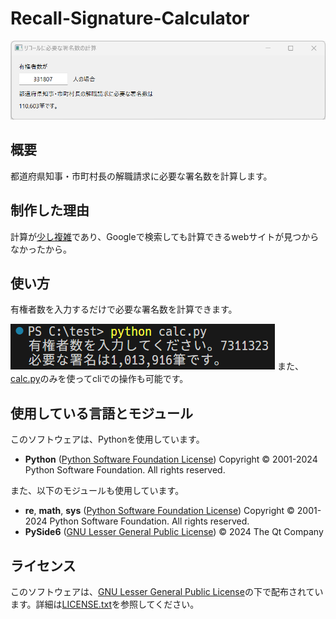 # Recall-Signature-Calculator
![サムネイル画像](https://github.com/r-1317/Recall-Signature-Calculator/blob/main/ScreenShot.png?raw=true)
## 概要
都道府県知事・市町村長の解職請求に必要な署名数を計算します。

## 制作した理由
計算が[少し複雑](https://www.soumu.go.jp/main_content/000451016.pdf)であり、Googleで検索しても計算できるwebサイトが見つからなかったから。

## 使い方
有権者数を入力するだけで必要な署名数を計算できます。

![calc.pyのスクリーンショット](https://github.com/r-1317/Recall-Signature-Calculator/blob/main/calc_cli.png?raw=true)
また、[calc.py](https://github.com/r-1317/Recall-Signature-Calculator/blob/main/calc.py)のみを使ってcliでの操作も可能です。

## 使用している言語とモジュール
このソフトウェアは、Pythonを使用しています。
- **Python** ([Python Software Foundation License](https://docs.python.org/ja/3/license.html#psf-license)) Copyright © 2001-2024 Python Software Foundation. All rights reserved.

また、以下のモジュールも使用しています。
- **re**, **math**, **sys** ([Python Software Foundation License](https://docs.python.org/ja/3/license.html#psf-license)) Copyright © 2001-2024 Python Software Foundation. All rights reserved.
- **PySide6** ([GNU Lesser General Public License](https://www.gnu.org/licenses/lgpl-3.0.html.en)) © 2024 The Qt Company

## ライセンス
このソフトウェアは、[GNU Lesser General Public License](https://www.gnu.org/licenses/lgpl-3.0.html.en)の下で配布されています。詳細は[LICENSE.txt](https://github.com/r-1317/Recall-Signature-Calculator/blob/main/LICENCE.txt)を参照してください。
<!--stackedit_data:
eyJoaXN0b3J5IjpbLTYyNzY2MjYzNSwtMTY4OTE3MjkyLDUyNj
M4OTMzOSwtMTExMDIxMjA4Niw3MzA5OTgxMTZdfQ==
-->